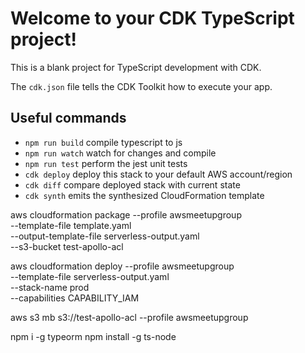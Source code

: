 # Welcome to your CDK TypeScript project!

This is a blank project for TypeScript development with CDK.

The `cdk.json` file tells the CDK Toolkit how to execute your app.

## Useful commands

- `npm run build` compile typescript to js
- `npm run watch` watch for changes and compile
- `npm run test` perform the jest unit tests
- `cdk deploy` deploy this stack to your default AWS account/region
- `cdk diff` compare deployed stack with current state
- `cdk synth` emits the synthesized CloudFormation template

aws cloudformation package --profile awsmeetupgroup \
 --template-file template.yaml \
 --output-template-file serverless-output.yaml \
 --s3-bucket test-apollo-acl

aws cloudformation deploy --profile awsmeetupgroup \
 --template-file serverless-output.yaml \
 --stack-name prod \
 --capabilities CAPABILITY_IAM

aws s3 mb s3://test-apollo-acl --profile awsmeetupgroup

npm i -g typeorm
npm install -g ts-node
